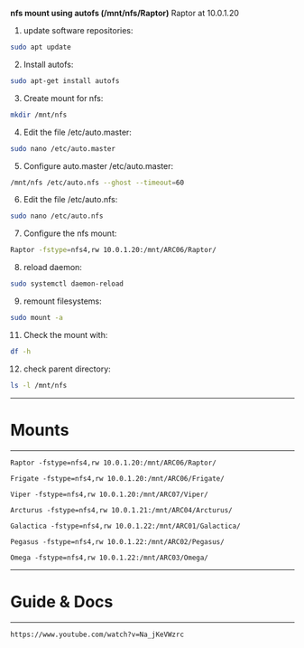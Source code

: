 **nfs mount using autofs (/mnt/nfs/Raptor)**
Raptor at 10.0.1.20

1. update software repositories:
```bash
sudo apt update
```

2. Install autofs:
```bash
sudo apt-get install autofs
```

3. Create mount for nfs:
```bash
mkdir /mnt/nfs
```

4. Edit the file /etc/auto.master:
```bash
sudo nano /etc/auto.master
```

5. Configure auto.master /etc/auto.master:
```bash
/mnt/nfs /etc/auto.nfs --ghost --timeout=60
```

6. Edit the file /etc/auto.nfs:
```bash
sudo nano /etc/auto.nfs
```

7. Configure the nfs mount:
```bash
Raptor -fstype=nfs4,rw 10.0.1.20:/mnt/ARC06/Raptor/
```

8. reload daemon:
```bash
sudo systemctl daemon-reload
```

9.  remount filesystems:
```bash
sudo mount -a
```

11.  Check the mount with:
```bash
df -h
```

12.  check parent directory:
```bash
ls -l /mnt/nfs
```



------
# Mounts
---
``` 
Raptor -fstype=nfs4,rw 10.0.1.20:/mnt/ARC06/Raptor/
```

```
Frigate -fstype=nfs4,rw 10.0.1.20:/mnt/ARC06/Frigate/
```

```
Viper -fstype=nfs4,rw 10.0.1.20:/mnt/ARC07/Viper/
```

```    
Arcturus -fstype=nfs4,rw 10.0.1.21:/mnt/ARC04/Arcturus/
```

```
Galactica -fstype=nfs4,rw 10.0.1.22:/mnt/ARC01/Galactica/
```

```
Pegasus -fstype=nfs4,rw 10.0.1.22:/mnt/ARC02/Pegasus/
```

```
Omega -fstype=nfs4,rw 10.0.1.22:/mnt/ARC03/Omega/
```



-------
# Guide & Docs
---
```
https://www.youtube.com/watch?v=Na_jKeVWzrc
```
